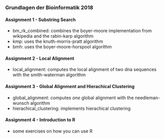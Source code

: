 ### Grundlagen der Bioinformatik 2018

#### Assignment 1 - Substring Search

- bm_rk_combined: combines the boyer-moore implementation from wikipedia and the rabin-karp algorithm
- kmp: uses the knuth-morris-pratt algorithm
- bmh: uses the boyer-moore-horspool algorithm

#### Assignment 2 - Local Alignment

- local_alignment: computes the local alignment of two dna sequences with the smith-waterman algorithm
 
#### Assignment 3 - Global Alignment and Hierachical Clustering

- global_alignment: computes _one_ global alignment with the needleman-wunsch algorithm
- hierachical_clustering: implements hierachical clustering 

#### Assignment 4 - Introduction to R

- some exercises on how you can use R
